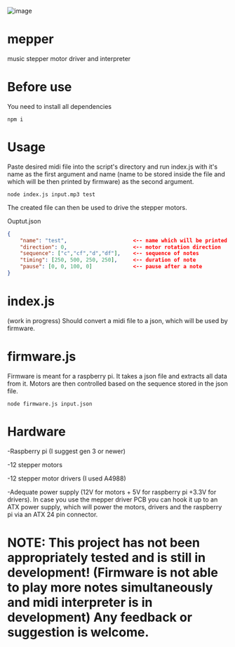 ![image](https://user-images.githubusercontent.com/98588523/152417709-2008e586-28c6-4f2a-9e84-af8307ac01b9.png)

# mepper
music stepper motor driver and interpreter 

# Before use
You need to install all dependencies

    npm i 

# Usage
Paste desired midi file into the script's directory and run index.js with it's name as the first argument and name (name to be stored inside the file and which will be then printed by firmware) as the second argument.

    node index.js input.mp3 test

The created file can then be used to drive the stepper motors.

Ouptut.json
```json
{
    "name": "test",                     <-- name which will be printed to stdout 
    "direction": 0,                     <-- motor rotation direction
    "sequence": ["c","cf","d","df"],    <-- sequence of notes
    "timing": [250, 500, 250, 250],     <-- duration of note
    "pause": [0, 0, 100, 0]             <-- pause after a note
}
```

# index.js
(work in progress) Should convert a midi file to a json, which will be used by firmware.

# firmware.js
Firmware is meant for a raspberry pi. It takes a json file and extracts all data from it. Motors are then controlled based on the sequence stored in the json file.

    node firmware.js input.json

# Hardware
-Raspberry pi (I suggest gen 3 or newer)

-12 stepper motors

-12 stepper motor drivers (I used A4988)

-Adequate power supply (12V for motors + 5V for raspberry pi +3.3V for drivers). In case you use the mepper driver PCB you can hook it up to an ATX power supply, which will power the motors, drivers and the raspberry pi via an ATX 24 pin connector.

# NOTE: This project has not been appropriately tested and is still in development! (Firmware is not able to play more notes simultaneously and midi interpreter is in development) Any feedback or suggestion is welcome.